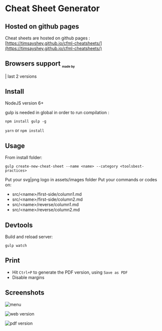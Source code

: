 # Cheat Sheet Generator

## Hosted on github pages

Cheat sheets are hosted on github pages : [https://timsayshey.github.io/cfml-cheatsheets/](https://timsayshey.github.io/cfml-cheatsheets/)

## Browsers support <sub><sup><sub><sub>made by </sub></sub></sup></sub>





| last 2 versions

## Install

NodeJS version 6+

gulp is needed in global in order to run compilation :

`npm install gulp -g`

`yarn`
or
`npm install`

## Usage

From install folder:

`gulp create-new-cheat-sheet --name <name> --category <toolsbest-practices>`

Put your svg|png logo in assets/images folder
Put your commands or codes on:

- src/\<name\>/first-side/column1.md
- src/\<name\>/first-side/column2.md
- src/\<name\>/reverse/column1.md
- src/\<name\>/reverse/column2.md

## Devtools

Build and reload server:

`gulp watch`

## Print

- Hit `Ctrl+P` to generate the PDF version, using `Save as PDF`
- Disable margins

## Screenshots

![menu](./assets/images/menu.png)

![web version](./assets/images/webVersion.png)

![pdf version](./assets/images/pdfVersion.png)
